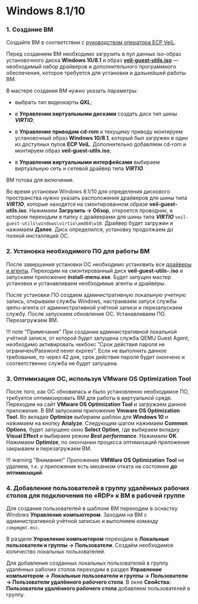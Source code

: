 # Windows 8.1/10

### 1. Создание ВМ 

Создайте ВМ в соответствии с [руководством оператора ECP VeiL](https://veil.mashtab.org/docs/latest/base/operator_guide/domains/create).


   Перед созданием ВМ необходимо загрузить в пул данных iso-образ установочного диска **Windows 10/8.1** и 
   образ [**veil-guest-utils.iso**](https://veil-update.mashtab.org/veil_agent/veil-guest-utils-latest.iso) — необходимый набор драйверов и дополнительного программного обеспечения, которое 
   требуется для установки и дальнейшей работы ВМ. 
   
   В мастере создания ВМ нужно указать параметры:

   - выбрать тип видеокарты **_QXL_**;
     
   - в **Управлении виртуальными дисками** создать диск тип шины **_VIRTIO_**;
     
   - в **Управление приводом cd-rom** к текущему приводу монтируем установочный образ **Windows 10/8.1**, 
     который был загружен в один из доступных пулов **ECP VeiL**. Дополнительно добавляем cd-rom и 
     монтируем образ **veil-guest-utils.iso**;
     
   - в **Управлении виртуальными интерфейсами** выбираем виртуальную сеть и сетевой драйвер 
     типа **_VIRTIO_**. 
     
   ВМ готова для включения. 
   
   Во время установки Windows 8.1/10 для определения 
    дискового пространства нужно указать расположения драйверов для шины типа **_VIRTIO_**, 
    которые находятся на смонтированном образе **veil-guest-utils.iso**. Нажимаем **Загрузить → Обзор**, 
    откроется проводник, в котором переходим в папку с драйверами для шины типа **_VIRTIO_** 
    `veil-guest-utils\windows\virtio\amd64\w10`. Драйвер будет загружен и нажимаем **Далее**. 
    Диск определился, установку продолжаем до полной инсталляций ОС.

### 2. Установка необходимого ПО для работы ВМ

   После завершения установки ОС необходимо установить все 
    [драйверы и агенты](../../../broker/vm/guest_agent.md).
    Переходим на смонтированный диск **veil-guest-utils-.iso** и запускаем приложение **install-menu.exe**. 
    Будет запущен мастер установки и устанавливаем необходимые 
    агенты и драйверы.
   
   После установки ПО создаем административную 
    локальную учетную запись, открываем службы Windows, настраиваем запуск службы qemu-агента от 
    административной учётной записи и перезапускаем службу. После запускаем обновление ОС. Устанавливаем ПО. 
    Перезагружаем ВМ.

!!! note "Примечание"
    При создании административной локальной учётной записи, от которой будет запущена служба QEMU Guest Agent, 
    необходимо активировать чекбокс “Срок действия пароля не ограничен/Password never expires”. Если не выполнить данное требование, 
    то через 42 дня, срок действия пароля будет окончено и соответственно служба не будет запущена.

### 3. Оптимизация ОС, используя VMware OS Optimization Tool


   После того, как ОС обновилась и было установленно необходимое ПО, требуется оптимизировать ВМ для работы в виртуальной
    среде. Переходим на сайт **VMware OS Optimization Tool** и загружаем данное приложение. В ВМ запускаем приложение 
   **Vmware OS Optimization Tool**. Во вкладке **Optimize** выбираем шаблон для **Windows 10** и нажимаем на кнопку **Analyze**. 
    Следующим шагом нажимаем **Common Options**, будет запущено окно **Select Option**, где выбираем вкладку 
    **Visual Effect** и выбираем режим **_Best performance_**. Нажимаем **OK**. Нажимаем  **Optimize**, 
    по окончании процесса оптимизаций приложение закрываем и перезагружаем ВМ.

!!! warning "Внимание!"
    Приложение **VMWare OS Optimization Tool** не удаляем, т.к. у приложения есть механизм отката на состояние 
    **_до оптимизаций_**.

### 4. Добавление пользователей в группу удалённых рабочих столов для подключения по «RDP» к ВМ в рабочей группе

   Для создания пользователей в шаблоне ВМ переходим в оснастку Windows **Управление компьютером**.
    Заходим на ВМ с административной учётной записью и выполняем команду `compmgmt.msc`. 
   
   В разделе **Управление компьютером** переходим в **Локальные пользователи и группы → Пользователи**.
    Создаём необходимое количество локальных пользователей.
    
Для добавления созданных локальных пользователей в группу удалённых рабочих столов переходим в раздел
    **Управление компьютером → Локальные пользователи и группы → Пользователи → Пользователи удалённого 
    рабочего стола**. В окне **Свойства: Пользователи удалённого рабочего стола** добавляем 
    пользователей в группу.
